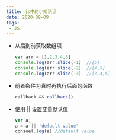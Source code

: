 ```yaml
---
title: js中的小知识点
date: 2020-09-09
tags:
 - JS
---
```


- 从后到前获取数组项

  ```js
  var arr = [1,2,3,4,5]
  console.log(arr.slice(-1)  //[5]
  console.log(arr.slice(-2)  //[4,5]
  console.log(arr.slice(-3)  //[3,4,5]
  ```

- 前者条件为真时再执行后面的函数

  ```js
  callback && callback()
  ```

- 使用 || 设置变量默认值

  ```js
  var a;
  a = a || 'default value"
  consoel.log(a) //default value
  ```

  